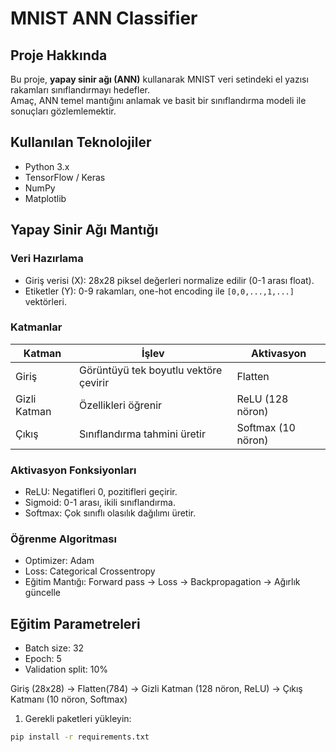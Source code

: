 # MNIST ANN Classifier

## Proje Hakkında
Bu proje, **yapay sinir ağı (ANN)** kullanarak MNIST veri setindeki el yazısı rakamları sınıflandırmayı hedefler.  
Amaç, ANN temel mantığını anlamak ve basit bir sınıflandırma modeli ile sonuçları gözlemlemektir.

## Kullanılan Teknolojiler
- Python 3.x
- TensorFlow / Keras
- NumPy
- Matplotlib

## Yapay Sinir Ağı Mantığı

### Veri Hazırlama
- Giriş verisi (X): 28x28 piksel değerleri normalize edilir (0-1 arası float).  
- Etiketler (Y): 0-9 rakamları, one-hot encoding ile `[0,0,...,1,...]` vektörleri.

### Katmanlar
| Katman        | İşlev                          | Aktivasyon       |
|---------------|--------------------------------|----------------|
| Giriş         | Görüntüyü tek boyutlu vektöre çevirir | Flatten        |
| Gizli Katman  | Özellikleri öğrenir            | ReLU (128 nöron)|
| Çıkış         | Sınıflandırma tahmini üretir   | Softmax (10 nöron)|

### Aktivasyon Fonksiyonları
- ReLU: Negatifleri 0, pozitifleri geçirir.  
- Sigmoid: 0-1 arası, ikili sınıflandırma.  
- Softmax: Çok sınıflı olasılık dağılımı üretir.  

### Öğrenme Algoritması
- Optimizer: Adam  
- Loss: Categorical Crossentropy  
- Eğitim Mantığı: Forward pass → Loss → Backpropagation → Ağırlık güncelle

## Eğitim Parametreleri
- Batch size: 32  
- Epoch: 5  
- Validation split: 10%  

Giriş (28x28) -> Flatten(784) -> Gizli Katman (128 nöron, ReLU) -> Çıkış Katmanı (10 nöron, Softmax)

1. Gerekli paketleri yükleyin:
```bash
pip install -r requirements.txt
